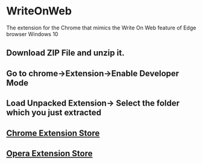 # WriteOnWeb
The extension for the Chrome that mimics the Write On Web feature of Edge browser Windows 10

## Download ZIP File and unzip it.
## Go to chrome->Extension->Enable Developer Mode
## Load Unpacked Extension-> Select the folder which you just extracted
## [Chrome Extension Store](https://chrome.google.com/webstore/detail/write-on-web/fhdnnnonejjamkdfpeckggkaejdjhpen)
## [Opera Extension Store](https://addons.opera.com/en/extensions/details/write-on-web/?display=en)


